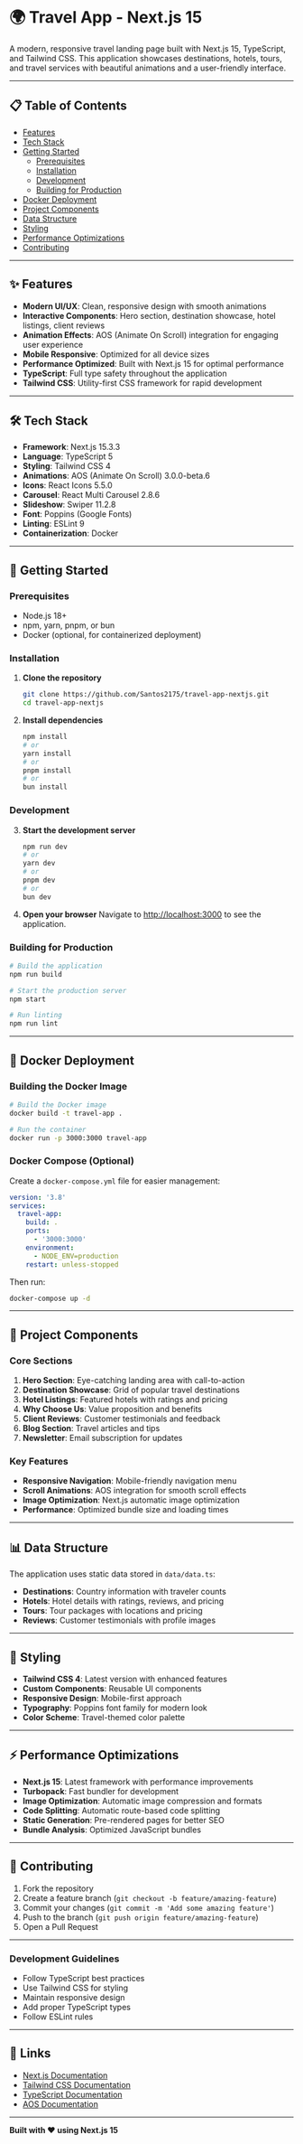 # 🌍 Travel App - Next.js 15

A modern, responsive travel landing page built with Next.js 15, TypeScript, and Tailwind CSS. This application showcases destinations, hotels, tours, and travel services with beautiful animations and a user-friendly interface.

---

## 📋 Table of Contents

- [Features](#-features)
- [Tech Stack](#-tech-stack)
- [Getting Started](#-getting-started)
  - [Prerequisites](#prerequisites)
  - [Installation](#installation)
  - [Development](#development)
  - [Building for Production](#building-for-production)
- [Docker Deployment](#-docker-deployment)
- [Project Components](#-project-components)
- [Data Structure](#-data-structure)
- [Styling](#-styling)
- [Performance Optimizations](#-performance-optimizations)
- [Contributing](#-contributing)

---

## ✨ Features

- **Modern UI/UX**: Clean, responsive design with smooth animations
- **Interactive Components**: Hero section, destination showcase, hotel listings, client reviews
- **Animation Effects**: AOS (Animate On Scroll) integration for engaging user experience
- **Mobile Responsive**: Optimized for all device sizes
- **Performance Optimized**: Built with Next.js 15 for optimal performance
- **TypeScript**: Full type safety throughout the application
- **Tailwind CSS**: Utility-first CSS framework for rapid development

---

## 🛠 Tech Stack

- **Framework**: Next.js 15.3.3
- **Language**: TypeScript 5
- **Styling**: Tailwind CSS 4
- **Animations**: AOS (Animate On Scroll) 3.0.0-beta.6
- **Icons**: React Icons 5.5.0
- **Carousel**: React Multi Carousel 2.8.6
- **Slideshow**: Swiper 11.2.8
- **Font**: Poppins (Google Fonts)
- **Linting**: ESLint 9
- **Containerization**: Docker

---

## 🚀 Getting Started

### Prerequisites

- Node.js 18+
- npm, yarn, pnpm, or bun
- Docker (optional, for containerized deployment)

### Installation

1. **Clone the repository**

   ```bash
   git clone https://github.com/Santos2175/travel-app-nextjs.git
   cd travel-app-nextjs
   ```

2. **Install dependencies**
   ```bash
   npm install
   # or
   yarn install
   # or
   pnpm install
   # or
   bun install
   ```

### Development

3. **Start the development server**

   ```bash
   npm run dev
   # or
   yarn dev
   # or
   pnpm dev
   # or
   bun dev
   ```

4. **Open your browser**
   Navigate to [http://localhost:3000](http://localhost:3000) to see the application.

### Building for Production

```bash
# Build the application
npm run build

# Start the production server
npm start

# Run linting
npm run lint
```

---

## 🐳 Docker Deployment

### Building the Docker Image

```bash
# Build the Docker image
docker build -t travel-app .

# Run the container
docker run -p 3000:3000 travel-app
```

### Docker Compose (Optional)

Create a `docker-compose.yml` file for easier management:

```yaml
version: '3.8'
services:
  travel-app:
    build: .
    ports:
      - '3000:3000'
    environment:
      - NODE_ENV=production
    restart: unless-stopped
```

Then run:

```bash
docker-compose up -d
```

---

## 🧩 Project Components

### Core Sections

1. **Hero Section**: Eye-catching landing area with call-to-action
2. **Destination Showcase**: Grid of popular travel destinations
3. **Hotel Listings**: Featured hotels with ratings and pricing
4. **Why Choose Us**: Value proposition and benefits
5. **Client Reviews**: Customer testimonials and feedback
6. **Blog Section**: Travel articles and tips
7. **Newsletter**: Email subscription for updates

### Key Features

- **Responsive Navigation**: Mobile-friendly navigation menu
- **Scroll Animations**: AOS integration for smooth scroll effects
- **Image Optimization**: Next.js automatic image optimization
- **Performance**: Optimized bundle size and loading times

---

## 📊 Data Structure

The application uses static data stored in `data/data.ts`:

- **Destinations**: Country information with traveler counts
- **Hotels**: Hotel details with ratings, reviews, and pricing
- **Tours**: Tour packages with locations and pricing
- **Reviews**: Customer testimonials with profile images

---

## 🎨 Styling

- **Tailwind CSS 4**: Latest version with enhanced features
- **Custom Components**: Reusable UI components
- **Responsive Design**: Mobile-first approach
- **Typography**: Poppins font family for modern look
- **Color Scheme**: Travel-themed color palette

---

## ⚡ Performance Optimizations

- **Next.js 15**: Latest framework with performance improvements
- **Turbopack**: Fast bundler for development
- **Image Optimization**: Automatic image compression and formats
- **Code Splitting**: Automatic route-based code splitting
- **Static Generation**: Pre-rendered pages for better SEO
- **Bundle Analysis**: Optimized JavaScript bundles

---

## 🤝 Contributing

1. Fork the repository
2. Create a feature branch (`git checkout -b feature/amazing-feature`)
3. Commit your changes (`git commit -m 'Add some amazing feature'`)
4. Push to the branch (`git push origin feature/amazing-feature`)
5. Open a Pull Request

---

### Development Guidelines

- Follow TypeScript best practices
- Use Tailwind CSS for styling
- Maintain responsive design
- Add proper TypeScript types
- Follow ESLint rules

---

## 🔗 Links

- [Next.js Documentation](https://nextjs.org/docs)
- [Tailwind CSS Documentation](https://tailwindcss.com/docs)
- [TypeScript Documentation](https://www.typescriptlang.org/docs)
- [AOS Documentation](https://michalsnik.github.io/aos/)

---

**Built with ❤️ using Next.js 15**
